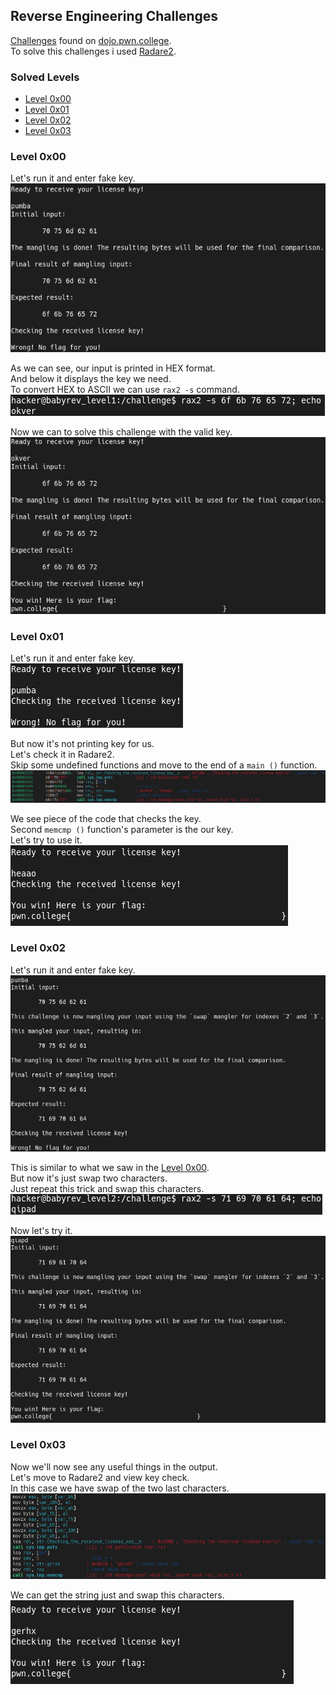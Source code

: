 ## Reverse Engineering Challenges
[Challenges](https://dojo.pwn.college/challenges/reversing) found on [dojo.pwn.college](https://dojo.pwn.college/).  
To solve this challenges i used [Radare2](https://github.com/radareorg/radare2).

### Solved Levels
- [Level 0x00](#level-0x00)
- [Level 0x01](#level-0x01)
- [Level 0x02](#level-0x02)
- [Level 0x03](#level-0x03)

### Level 0x00
Let's run it and enter fake key.  
![](screenshots/lvl0/test.png)  
  
As we can see, our input is printed in HEX format.  
And below it displays the key we need.  
To convert HEX to ASCII we can use `rax2 -s` command.  
![](screenshots/lvl0/unhex.png)  
  
Now we can to solve this challenge with the valid key.  
![](screenshots/lvl0/flag.png)  

### Level 0x01
Let's run it and enter fake key.  
![](screenshots/lvl1/test.png)  
  
But now it's not printing key for us.  
Let's check it in Radare2.  
Skip some undefined functions and move to the end of a `main ()` function.  
![](screenshots/lvl1/keycheck.png)  
  
We see piece of the code that checks the key.  
Second `memcmp ()` function's parameter is the our key.  
Let's try to use it.  
![](screenshots/lvl1/flag.png)

### Level 0x02
Let's run it and enter fake key.  
![](screenshots/lvl2/test.png)  
  
This is similar to what we saw in the [Level 0x00](#level-0x00).  
But now it's just swap two characters.  
Just repeat this trick and swap this characters.  
![](screenshots/lvl2/unhex.png)  
  
Now let's try it.  
![](screenshots/lvl2/flag.png)

### Level 0x03
Now we'll now see any useful things in the output.  
Let's move to Radare2 and view key check.  
In this case we have swap of the two last characters.  
![](screenshots/lvl3/swap.png)  
  
We can get the string just and swap this characters.  
![](screenshots/lvl3/flag.png)

